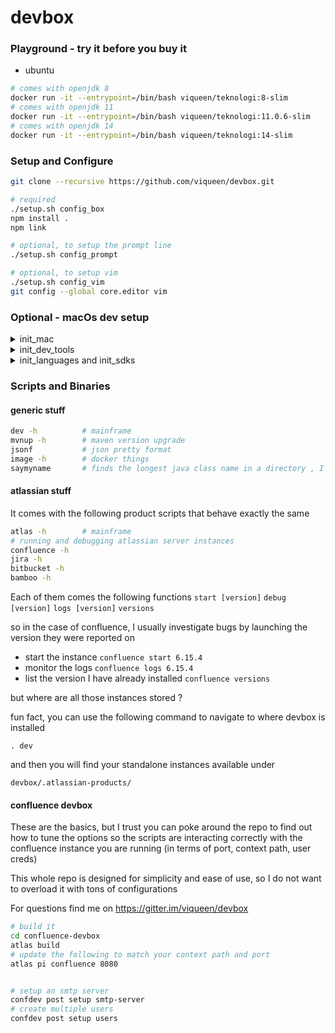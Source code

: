 # devbox

### Playground - try it before you buy it

* ubuntu
```bash
# comes with openjdk 8
docker run -it --entrypoint=/bin/bash viqueen/teknologi:8-slim
# comes with openjdk 11
docker run -it --entrypoint=/bin/bash viqueen/teknologi:11.0.6-slim
# comes with openjdk 14
docker run -it --entrypoint=/bin/bash viqueen/teknologi:14-slim
```

### Setup and Configure

```bash
git clone --recursive https://github.com/viqueen/devbox.git

# required
./setup.sh config_box
npm install .
npm link

# optional, to setup the prompt line
./setup.sh config_prompt

# optional, to setup vim
./setup.sh config_vim
git config --global core.editor vim
```

### Optional - macOs dev setup

<details>
<summary>init_mac</summary>
<p>

```bash
# home_brew
/usr/bin/ruby -e "$(curl -fsSL https://raw.githubusercontent.com/Homebrew/install/master/install)"

# terminal wisdom
brew install cowsay
brew install fortune
echo "fortune | cowsay" >> ~/.bash_profile
```

</p>
</details>

<details>
<summary>init_dev_tools</summary>
<p>

##### Requirements

* [java](https://adoptopenjdk.net/?variant=openjdk11&jvmVariant=hotspot)

```bash
# java
brew install jenv
echo 'export PATH="$HOME/.jenv/bin:$PATH"' >> ~/.bash_profile
echo 'eval "$(jenv init -)"' >> ~/.bash_profile

# maven
brew install mvnvm
mvn --version

# node (TODO: provide through brew)
curl -o- https://raw.githubusercontent.com/nvm-sh/nvm/v0.35.1/install.sh | bash
nvm install node

# ruby
brew install rbenv
echo 'eval "$(rbenv init -)"' >> ~/.bash_profile

# other build tools
brew install ant
brew install gradle
brew install sbt

brew tap bazelbuild/tap
brew tap-pin bazelbuild/tap
brew install bazel


# aws
brew install awscli
```

</p>
</details>

<details>
<summary>init_languages and init_sdks</summary>
<p>

```bash
# atlassian
brew tap atlassian/tap
brew install atlassian/tap/atlassian-plugin-sdk
echo "export ATLAS_MVN=$(which mvn)" >> ~/.profile
```

```bash
brew install scala
brew install kotlin
```

</p>
</details>


### Scripts and Binaries

#### generic stuff

```bash
dev -h          # mainframe
mvnup -h        # maven version upgrade
jsonf           # json pretty format
image -h        # docker things
saymyname       # finds the longest java class name in a directory , I was bored once so I wrote this
```

#### atlassian stuff

It comes with the following product scripts that behave exactly the same

```bash
atlas -h        # mainframe
# running and debugging atlassian server instances
confluence -h
jira -h
bitbucket -h
bamboo -h
```

Each of them comes the following functions
`start [version]`
`debug [version]`
`logs [version]`
`versions`

so in the case of confluence, I usually investigate bugs by launching the version they were reported on

* start the instance
`confluence start 6.15.4`
* monitor the logs
`confluence logs 6.15.4`
* list the version I have already installed
`confluence versions`

but where are all those instances stored ?

fun fact, you can use the following command to navigate to where devbox is installed

`. dev`

and then you will find your standalone instances available under

`devbox/.atlassian-products/`


#### confluence devbox

These are the basics, but I trust you can poke around the repo to find out how to tune the options so the scripts are
interacting correctly with the confluence instance you are running (in terms of port, context path, user creds)

This whole repo is designed for simplicity and ease of use, so I do not want to overload it with tons of configurations

For questions find me on https://gitter.im/viqueen/devbox

```bash
# build it
cd confluence-devbox
atlas build
# update the following to match your context path and port
atlas pi confluence 8080 


# setup an smtp server
confdev post setup smtp-server
# create multiple users
confdev post setup users
```

